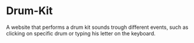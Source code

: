 # Drum-Kit
A website that performs a drum kit sounds trough different events, such as clicking on specific drum or typing his letter on the keyboard.
